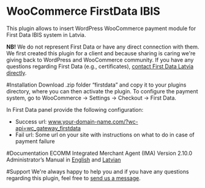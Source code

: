 # WooCommerce FirstData IBIS
This plugin allows to insert WordPress WooCommerce payment module for First Data IBIS system in Latvia.

**NB!** We do not represent First Data or have any direct connection with them. We first created this plugin for a client and because sharing is caring we're giving back to WordPress and WooCommerce community. If you have any questions regarding First Data (e.g., certificates), [contact First Data Latvia directly](http://www.firstdata.com/en_lv/home.html).

#Installation
Download .zip folder “firstdata” and copy it to your plugins directory, where you can then activate the plugin. 
To configure the payment system, go to WooCommerce → Settings → Checkout → First Data.

In First Data panel provide the following configuration:
* Success url:  www.your-domain-name.com/?wc-api=wc_gateway_firstdata
* Fail url: Some url on your site with instructions on what to do in case of payment failure

#Documentation
ECOMM Integrated Merchant Agent (IMA) Version 2.10.0 Administrator’s Manual in [English](https://secureshop-test.firstdata.lv/docs/admin_eng.2.10.0.pdf) and [Latvian](https://secureshop-test.firstdata.lv/docs/admin_lat.2.10.0.pdf)

#Support
We're always happy to help you and if you have any questions regarding this plugin, feel free to [send us a message](http://www.turn.lv/kontaktinformacija/). 

